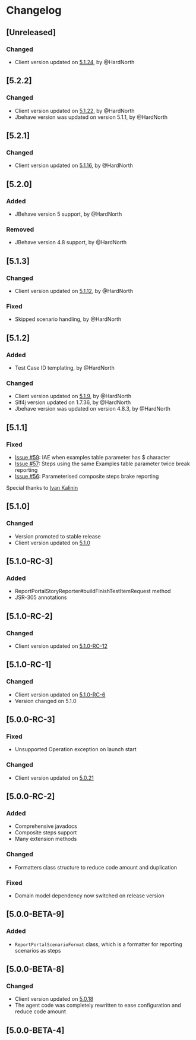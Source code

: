 # Changelog

## [Unreleased]
### Changed
- Client version updated on [5.1.24](https://github.com/reportportal/client-java/releases/tag/5.1.24), by @HardNorth

## [5.2.2]
### Changed
- Client version updated on [5.1.22](https://github.com/reportportal/client-java/releases/tag/5.1.22), by @HardNorth
- Jbehave version was updated on version 5.1.1, by @HardNorth

## [5.2.1]
### Changed
- Client version updated on [5.1.16](https://github.com/reportportal/client-java/releases/tag/5.1.16), by @HardNorth

## [5.2.0]
### Added
- JBehave version 5 support, by @HardNorth
### Removed
- JBehave version 4.8 support, by @HardNorth

## [5.1.3]
### Changed
- Client version updated on [5.1.12](https://github.com/reportportal/client-java/releases/tag/5.1.12), by @HardNorth
### Fixed
- Skipped scenario handling, by @HardNorth

## [5.1.2]
### Added
- Test Case ID templating, by @HardNorth
### Changed
- Client version updated on [5.1.9](https://github.com/reportportal/client-java/releases/tag/5.1.9), by @HardNorth
- Slf4j version updated on 1.7.36, by @HardNorth
- Jbehave version was updated on version 4.8.3, by @HardNorth

## [5.1.1]
### Fixed
- [Issue #59](https://github.com/reportportal/agent-java-jbehave/issues/59): IAE when examples table parameter has $ character
- [Issue #57](https://github.com/reportportal/agent-java-jbehave/issues/57): Steps using the same Examples table parameter twice break reporting
- [Issue #56](https://github.com/reportportal/agent-java-jbehave/issues/56): Parameterised composite steps brake reporting

Special thanks to [Ivan Kalinin](https://github.com/ikalinin1)

## [5.1.0]
### Changed
- Version promoted to stable release
- Client version updated on [5.1.0](https://github.com/reportportal/client-java/releases/tag/5.1.0)

## [5.1.0-RC-3]
### Added
- ReportPortalStoryReporter#buildFinishTestItemRequest method
- JSR-305 annotations

## [5.1.0-RC-2]
### Changed
- Client version updated on [5.1.0-RC-12](https://github.com/reportportal/client-java/releases/tag/5.1.0-RC-12)

## [5.1.0-RC-1]
### Changed
- Client version updated on [5.1.0-RC-6](https://github.com/reportportal/client-java/releases/tag/5.1.0-RC-6)
- Version changed on 5.1.0

## [5.0.0-RC-3]
### Fixed
- Unsupported Operation exception on launch start
### Changed
- Client version updated on [5.0.21](https://github.com/reportportal/client-java/releases/tag/5.0.21)

## [5.0.0-RC-2]
### Added
- Comprehensive javadocs
- Composite steps support
- Many extension methods
### Changed
- Formatters class structure to reduce code amount and duplication
### Fixed
- Domain model dependency now switched on release version

## [5.0.0-BETA-9]
### Added
- `ReportPortalScenarioFormat` class, which is a formatter for reporting scenarios as steps

## [5.0.0-BETA-8]
### Changed
- Client version updated on [5.0.18](https://github.com/reportportal/client-java/releases/tag/5.0.18)
- The agent code was completely rewritten to ease configuration and reduce code amount 

## [5.0.0-BETA-4]
